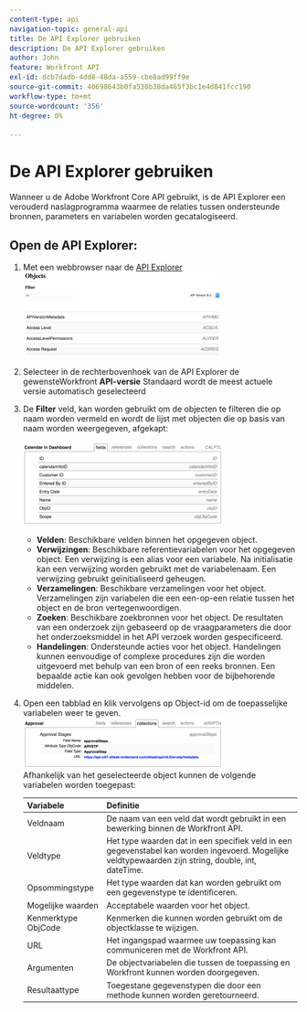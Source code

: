 ```yaml
---
content-type: api
navigation-topic: general-api
title: De API Explorer gebruiken
description: De API Explorer gebruiken
author: John
feature: Workfront API
exl-id: dcb7dadb-4dd8-48da-a559-cbe8ad99ff9e
source-git-commit: 40698643b0fa530b38da465f3bc1e4d841fcc190
workflow-type: tm+mt
source-wordcount: '356'
ht-degree: 0%

---
```



# De API Explorer gebruiken

Wanneer u de Adobe Workfront Core API gebruikt, is de API Explorer een verouderd naslagprogramma waarmee de relaties tussen ondersteunde bronnen, parameters en variabelen worden gecatalogiseerd.

## Open de API Explorer:

1. Met een webbrowser naar de [API Explorer](https://one.workfront.com/s/api-explorer)\
   ![](assets/mceclip1-350x149.png)

1. Selecteer in de rechterbovenhoek van de API Explorer de gewensteWorkfront **API-versie** Standaard wordt de meest actuele versie automatisch geselecteerd
1. De **Filter** veld, kan worden gebruikt om de objecten te filteren die op naam worden vermeld en wordt de lijst met objecten die op basis van naam worden weergegeven, afgekapt:

   ![](assets/mceclip2-350x147.png)

   * **Velden**: Beschikbare velden binnen het opgegeven object.
   * **Verwijzingen**: Beschikbare referentievariabelen voor het opgegeven object. Een verwijzing is een alias voor een variabele. Na initialisatie kan een verwijzing worden gebruikt met de variabelenaam. Een verwijzing gebruikt geïnitialiseerd geheugen.
   * **Verzamelingen**: Beschikbare verzamelingen voor het object. Verzamelingen zijn variabelen die een een-op-een relatie tussen het object en de bron vertegenwoordigen.
   * **Zoeken**: Beschikbare zoekbronnen voor het object. De resultaten van een onderzoek zijn gebaseerd op de vraagparameters die door het onderzoeksmiddel in het API verzoek worden gespecificeerd.
   * **Handelingen**: Ondersteunde acties voor het object. Handelingen kunnen eenvoudige of complexe procedures zijn die worden uitgevoerd met behulp van een bron of een reeks bronnen. Een bepaalde actie kan ook gevolgen hebben voor de bijbehorende middelen.

1. Open een tabblad en klik vervolgens op Object-id om de toepasselijke variabelen weer te geven.\
   ![](assets/approval-350x89.png)\
   Afhankelijk van het geselecteerde object kunnen de volgende variabelen worden toegepast:

   | Variabele | Definitie |
   |---|---|
   | Veldnaam | De naam van een veld dat wordt gebruikt in een bewerking binnen de Workfront API. |
   | Veldtype | Het type waarden dat in een specifiek veld in een gegevenstabel kan worden ingevoerd. Mogelijke veldtypewaarden zijn string, double, int, dateTime. |
   | Opsommingstype | Het type waarden dat kan worden gebruikt om een gegevenstype te identificeren. |
   | Mogelijke waarden | Acceptabele waarden voor het object. |
   | Kenmerktype ObjCode | Kenmerken die kunnen worden gebruikt om de objectklasse te wijzigen. |
   | URL | Het ingangspad waarmee uw toepassing kan communiceren met de Workfront API. |
   | Argumenten | De objectvariabelen die tussen de toepassing en Workfront kunnen worden doorgegeven. |
   | Resultaattype | Toegestane gegevenstypen die door een methode kunnen worden geretourneerd. |

